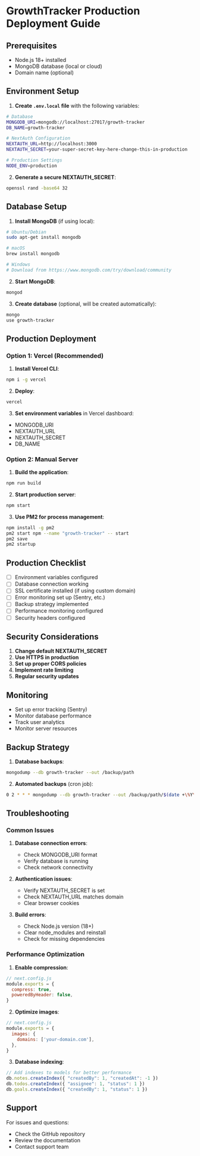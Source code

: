 # GrowthTracker Production Deployment Guide

## Prerequisites
- Node.js 18+ installed
- MongoDB database (local or cloud)
- Domain name (optional)

## Environment Setup

1. **Create `.env.local` file** with the following variables:
```bash
# Database
MONGODB_URI=mongodb://localhost:27017/growth-tracker
DB_NAME=growth-tracker

# NextAuth Configuration
NEXTAUTH_URL=http://localhost:3000
NEXTAUTH_SECRET=your-super-secret-key-here-change-this-in-production

# Production Settings
NODE_ENV=production
```

2. **Generate a secure NEXTAUTH_SECRET**:
```bash
openssl rand -base64 32
```

## Database Setup

1. **Install MongoDB** (if using local):
```bash
# Ubuntu/Debian
sudo apt-get install mongodb

# macOS
brew install mongodb

# Windows
# Download from https://www.mongodb.com/try/download/community
```

2. **Start MongoDB**:
```bash
mongod
```

3. **Create database** (optional, will be created automatically):
```bash
mongo
use growth-tracker
```

## Production Deployment

### Option 1: Vercel (Recommended)

1. **Install Vercel CLI**:
```bash
npm i -g vercel
```

2. **Deploy**:
```bash
vercel
```

3. **Set environment variables** in Vercel dashboard:
- MONGODB_URI
- NEXTAUTH_URL
- NEXTAUTH_SECRET
- DB_NAME

### Option 2: Manual Server

1. **Build the application**:
```bash
npm run build
```

2. **Start production server**:
```bash
npm start
```

3. **Use PM2 for process management**:
```bash
npm install -g pm2
pm2 start npm --name "growth-tracker" -- start
pm2 save
pm2 startup
```

## Production Checklist

- [ ] Environment variables configured
- [ ] Database connection working
- [ ] SSL certificate installed (if using custom domain)
- [ ] Error monitoring set up (Sentry, etc.)
- [ ] Backup strategy implemented
- [ ] Performance monitoring configured
- [ ] Security headers configured

## Security Considerations

1. **Change default NEXTAUTH_SECRET**
2. **Use HTTPS in production**
3. **Set up proper CORS policies**
4. **Implement rate limiting**
5. **Regular security updates**

## Monitoring

- Set up error tracking (Sentry)
- Monitor database performance
- Track user analytics
- Monitor server resources

## Backup Strategy

1. **Database backups**:
```bash
mongodump --db growth-tracker --out /backup/path
```

2. **Automated backups** (cron job):
```bash
0 2 * * * mongodump --db growth-tracker --out /backup/path/$(date +\%Y\%m\%d)
```

## Troubleshooting

### Common Issues

1. **Database connection errors**:
   - Check MONGODB_URI format
   - Verify database is running
   - Check network connectivity

2. **Authentication issues**:
   - Verify NEXTAUTH_SECRET is set
   - Check NEXTAUTH_URL matches domain
   - Clear browser cookies

3. **Build errors**:
   - Check Node.js version (18+)
   - Clear node_modules and reinstall
   - Check for missing dependencies

### Performance Optimization

1. **Enable compression**:
```javascript
// next.config.js
module.exports = {
  compress: true,
  poweredByHeader: false,
}
```

2. **Optimize images**:
```javascript
// next.config.js
module.exports = {
  images: {
    domains: ['your-domain.com'],
  },
}
```

3. **Database indexing**:
```javascript
// Add indexes to models for better performance
db.notes.createIndex({ "createdBy": 1, "createdAt": -1 })
db.todos.createIndex({ "assignee": 1, "status": 1 })
db.goals.createIndex({ "createdBy": 1, "status": 1 })
```

## Support

For issues and questions:
- Check the GitHub repository
- Review the documentation
- Contact support team
